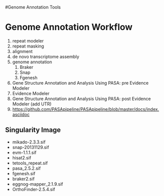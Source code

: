 #Genome Annotation Tools

# Genome Annotation Workflow
1) repeat modeler
2) repeat masking
3) alignment
4) de novo transcriptome assembly
5) genome annotation
   1. Braker
   2. Snap
   3. Fgenesh
7) Gene Structure Annotation and Analysis Using PASA: pre Evidence Modeler
8) Evidence Modeler
9) Gene Structure Annotation and Analysis Using PASA: post Evidence Modeler (add UTR)
10) https://github.com/PASApipeline/PASApipeline/blob/master/docs/index.asciidoc

## Singularity Image
* mikado-2.3.3.sif <br/> 
* snap-20131129.sif <br/>
* evm-1.1.1.sif 
* hisat2.sif
* tetools_repeat.sif
* pasa_2.5.2.sif
* fgenesh.sif
* braker2.sif
* eggnog-mapper_2.1.9.sif
* OrthoFinder-2.5.4.sif
